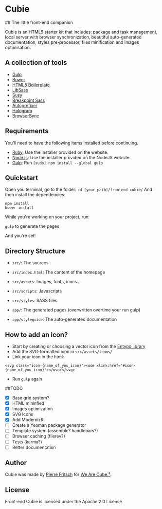 # Cubie

## The little front-end companion

Cubie is an HTML5 starter kit that includes: package and task management, local server with browser synchronization, beautiful auto-generated documentation, styles pre-processor, files minification and images optimisation.

## A collection of tools

* [Gulp](http://gulpjs.com/)
* [Bower](http://bower.io/)
* [HTML5 Boilerplate](https://html5boilerplate.com/)
* [LibSass](http://libsass.org/)
* [Susy](http://susy.oddbird.net/)
* [Breakpoint Sass](http://breakpoint-sass.com)
* [Autoprefixer](https://github.com/postcss/autoprefixer)
* [Hologram](http://trulia.github.io/hologram/)
* [BrowserSync](http://www.browsersync.io/)

## Requirements

You'll need to have the following items installed before continuing.

  * [Ruby](https://www.ruby-lang.org/en/documentation/installation/): Use the installer provided on the website.
  * [Node.js](http://nodejs.org): Use the installer provided on the NodeJS website.
  * [Gulp](http://gruntjs.com/): Run `[sudo] npm install --global gulp`

## Quickstart

Open you terminal, go to the folder: `cd [your_path]/frontend-cubie/`
And then install the dependencies:

```
npm install
bower install
```

While you're working on your project, run:

`gulp` to generate the pages

And you're set!


## Directory Structure

* `src/`: The sources
* `src/index.html`: The content of the homepage
* `src/assets`: Images, fonts, icons...
* `src/scripts`: Javascripts
* `src/styles`: SASS files

* `app/`: The generated pages (overwritten overtime your run gulp)
* `app/styleguide`: The auto-generated documentation


## How to add an icon?

* Start by creating or choosing a vector icon from the [Entypo library](http://www.entypo.com/)
* Add the SVG-formatted icon in `src/assets/icons/`
* Link your icon in the html:

```
<svg class="icon-{name_of_you_icon}"><use xlink:href="#icon-{name_of_you_icon}"></use></svg>
```

* Run `gulp` again

##TODO

* [x] Base grid system?
* [x] HTML mininfied
* [x] Images optimization
* [x] SVG Icons 
* [X] Add ModernizR
* [ ] Create a Yeoman package generator
* [ ] Template system (assemble? handlebars?)
* [ ] Browser caching (filerev?)
* [ ] Tests (karma?)
* [ ] Better documentation

## Author

Cubie was made by [Pierre Fritsch](https://github.com/pfritsch) for [We Are Cube.³](https://github.com/wearecube).

## License

Front-end Cubie is licensed under the Apache 2.0 License
